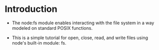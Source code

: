 # Introduction

- The node:fs module enables interacting with the file system in a way modeled on standard POSIX functions.

- This is a simple tutorial for open, close, read, and write files using node's built-in module: fs.
